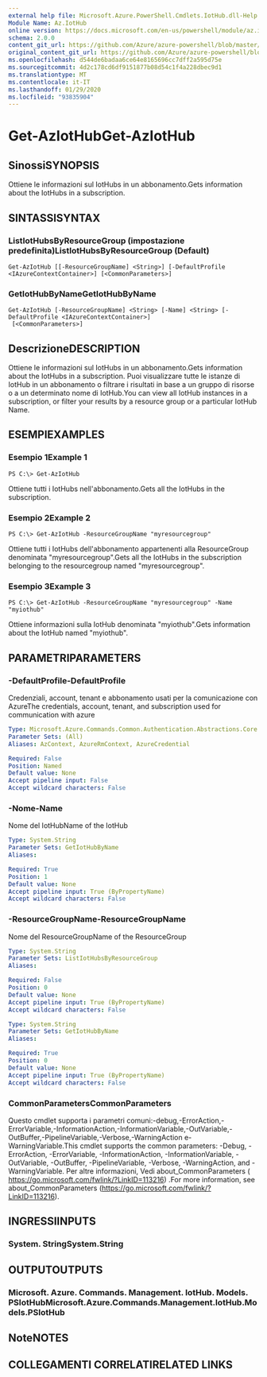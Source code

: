 ```yaml
---
external help file: Microsoft.Azure.PowerShell.Cmdlets.IotHub.dll-Help.xml
Module Name: Az.IotHub
online version: https://docs.microsoft.com/en-us/powershell/module/az.iothub/get-aziothub
schema: 2.0.0
content_git_url: https://github.com/Azure/azure-powershell/blob/master/src/IotHub/IotHub/help/Get-AzIotHub.md
original_content_git_url: https://github.com/Azure/azure-powershell/blob/master/src/IotHub/IotHub/help/Get-AzIotHub.md
ms.openlocfilehash: d544de6badaa6ce64e8165696cc7dff2a595d75e
ms.sourcegitcommit: 4d2c178cd6df9151877b08d54c1f4a228dbec9d1
ms.translationtype: MT
ms.contentlocale: it-IT
ms.lasthandoff: 01/29/2020
ms.locfileid: "93835904"
---
```

# <span data-ttu-id="f37b2-101">Get-AzIotHub</span><span class="sxs-lookup"><span data-stu-id="f37b2-101">Get-AzIotHub</span></span>

## <span data-ttu-id="f37b2-102">Sinossi</span><span class="sxs-lookup"><span data-stu-id="f37b2-102">SYNOPSIS</span></span>
<span data-ttu-id="f37b2-103">Ottiene le informazioni sul IotHubs in un abbonamento.</span><span class="sxs-lookup"><span data-stu-id="f37b2-103">Gets information about the IotHubs in a subscription.</span></span>

## <span data-ttu-id="f37b2-104">SINTASSI</span><span class="sxs-lookup"><span data-stu-id="f37b2-104">SYNTAX</span></span>

### <span data-ttu-id="f37b2-105">ListIotHubsByResourceGroup (impostazione predefinita)</span><span class="sxs-lookup"><span data-stu-id="f37b2-105">ListIotHubsByResourceGroup (Default)</span></span>
```
Get-AzIotHub [[-ResourceGroupName] <String>] [-DefaultProfile <IAzureContextContainer>] [<CommonParameters>]
```

### <span data-ttu-id="f37b2-106">GetIotHubByName</span><span class="sxs-lookup"><span data-stu-id="f37b2-106">GetIotHubByName</span></span>
```
Get-AzIotHub [-ResourceGroupName] <String> [-Name] <String> [-DefaultProfile <IAzureContextContainer>]
 [<CommonParameters>]
```

## <span data-ttu-id="f37b2-107">Descrizione</span><span class="sxs-lookup"><span data-stu-id="f37b2-107">DESCRIPTION</span></span>
<span data-ttu-id="f37b2-108">Ottiene le informazioni sul IotHubs in un abbonamento.</span><span class="sxs-lookup"><span data-stu-id="f37b2-108">Gets information about the IotHubs in a subscription.</span></span>
<span data-ttu-id="f37b2-109">Puoi visualizzare tutte le istanze di IotHub in un abbonamento o filtrare i risultati in base a un gruppo di risorse o a un determinato nome di IotHub.</span><span class="sxs-lookup"><span data-stu-id="f37b2-109">You can view all IotHub instances in a subscription, or filter your results by a resource group or a particular IotHub Name.</span></span>

## <span data-ttu-id="f37b2-110">ESEMPI</span><span class="sxs-lookup"><span data-stu-id="f37b2-110">EXAMPLES</span></span>

### <span data-ttu-id="f37b2-111">Esempio 1</span><span class="sxs-lookup"><span data-stu-id="f37b2-111">Example 1</span></span>
```
PS C:\> Get-AzIotHub
```

<span data-ttu-id="f37b2-112">Ottiene tutti i IotHubs nell'abbonamento.</span><span class="sxs-lookup"><span data-stu-id="f37b2-112">Gets all the IotHubs in the subscription.</span></span>

### <span data-ttu-id="f37b2-113">Esempio 2</span><span class="sxs-lookup"><span data-stu-id="f37b2-113">Example 2</span></span>
```
PS C:\> Get-AzIotHub -ResourceGroupName "myresourcegroup"
```

<span data-ttu-id="f37b2-114">Ottiene tutti i IotHubs dell'abbonamento appartenenti alla ResourceGroup denominata "myresourcegroup".</span><span class="sxs-lookup"><span data-stu-id="f37b2-114">Gets all the IotHubs in the subscription belonging to the resourcegroup named "myresourcegroup".</span></span>

### <span data-ttu-id="f37b2-115">Esempio 3</span><span class="sxs-lookup"><span data-stu-id="f37b2-115">Example 3</span></span>
```
PS C:\> Get-AzIotHub -ResourceGroupName "myresourcegroup" -Name "myiothub"
```

<span data-ttu-id="f37b2-116">Ottiene informazioni sulla IotHub denominata "myiothub".</span><span class="sxs-lookup"><span data-stu-id="f37b2-116">Gets information about the IotHub named "myiothub".</span></span>

## <span data-ttu-id="f37b2-117">PARAMETRI</span><span class="sxs-lookup"><span data-stu-id="f37b2-117">PARAMETERS</span></span>

### <span data-ttu-id="f37b2-118">-DefaultProfile</span><span class="sxs-lookup"><span data-stu-id="f37b2-118">-DefaultProfile</span></span>
<span data-ttu-id="f37b2-119">Credenziali, account, tenant e abbonamento usati per la comunicazione con Azure</span><span class="sxs-lookup"><span data-stu-id="f37b2-119">The credentials, account, tenant, and subscription used for communication with azure</span></span>

```yaml
Type: Microsoft.Azure.Commands.Common.Authentication.Abstractions.Core.IAzureContextContainer
Parameter Sets: (All)
Aliases: AzContext, AzureRmContext, AzureCredential

Required: False
Position: Named
Default value: None
Accept pipeline input: False
Accept wildcard characters: False
```

### <span data-ttu-id="f37b2-120">-Nome</span><span class="sxs-lookup"><span data-stu-id="f37b2-120">-Name</span></span>
<span data-ttu-id="f37b2-121">Nome del IotHub</span><span class="sxs-lookup"><span data-stu-id="f37b2-121">Name of the IotHub</span></span>

```yaml
Type: System.String
Parameter Sets: GetIotHubByName
Aliases:

Required: True
Position: 1
Default value: None
Accept pipeline input: True (ByPropertyName)
Accept wildcard characters: False
```

### <span data-ttu-id="f37b2-122">-ResourceGroupName</span><span class="sxs-lookup"><span data-stu-id="f37b2-122">-ResourceGroupName</span></span>
<span data-ttu-id="f37b2-123">Nome del ResourceGroup</span><span class="sxs-lookup"><span data-stu-id="f37b2-123">Name of the ResourceGroup</span></span>

```yaml
Type: System.String
Parameter Sets: ListIotHubsByResourceGroup
Aliases:

Required: False
Position: 0
Default value: None
Accept pipeline input: True (ByPropertyName)
Accept wildcard characters: False
```

```yaml
Type: System.String
Parameter Sets: GetIotHubByName
Aliases:

Required: True
Position: 0
Default value: None
Accept pipeline input: True (ByPropertyName)
Accept wildcard characters: False
```

### <span data-ttu-id="f37b2-124">CommonParameters</span><span class="sxs-lookup"><span data-stu-id="f37b2-124">CommonParameters</span></span>
<span data-ttu-id="f37b2-125">Questo cmdlet supporta i parametri comuni:-debug,-ErrorAction,-ErrorVariable,-InformationAction,-InformationVariable,-OutVariable,-OutBuffer,-PipelineVariable,-Verbose,-WarningAction e-WarningVariable.</span><span class="sxs-lookup"><span data-stu-id="f37b2-125">This cmdlet supports the common parameters: -Debug, -ErrorAction, -ErrorVariable, -InformationAction, -InformationVariable, -OutVariable, -OutBuffer, -PipelineVariable, -Verbose, -WarningAction, and -WarningVariable.</span></span> <span data-ttu-id="f37b2-126">Per altre informazioni, Vedi about_CommonParameters ( https://go.microsoft.com/fwlink/?LinkID=113216) .</span><span class="sxs-lookup"><span data-stu-id="f37b2-126">For more information, see about_CommonParameters (https://go.microsoft.com/fwlink/?LinkID=113216).</span></span>

## <span data-ttu-id="f37b2-127">INGRESSI</span><span class="sxs-lookup"><span data-stu-id="f37b2-127">INPUTS</span></span>

### <span data-ttu-id="f37b2-128">System. String</span><span class="sxs-lookup"><span data-stu-id="f37b2-128">System.String</span></span>

## <span data-ttu-id="f37b2-129">OUTPUT</span><span class="sxs-lookup"><span data-stu-id="f37b2-129">OUTPUTS</span></span>

### <span data-ttu-id="f37b2-130">Microsoft. Azure. Commands. Management. IotHub. Models. PSIotHub</span><span class="sxs-lookup"><span data-stu-id="f37b2-130">Microsoft.Azure.Commands.Management.IotHub.Models.PSIotHub</span></span>

## <span data-ttu-id="f37b2-131">Note</span><span class="sxs-lookup"><span data-stu-id="f37b2-131">NOTES</span></span>

## <span data-ttu-id="f37b2-132">COLLEGAMENTI CORRELATI</span><span class="sxs-lookup"><span data-stu-id="f37b2-132">RELATED LINKS</span></span>
